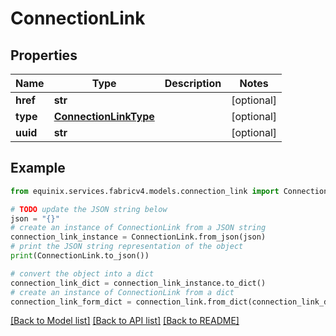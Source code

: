 # ConnectionLink


## Properties

Name | Type | Description | Notes
------------ | ------------- | ------------- | -------------
**href** | **str** |  | [optional] 
**type** | [**ConnectionLinkType**](ConnectionLinkType.md) |  | [optional] 
**uuid** | **str** |  | [optional] 

## Example

```python
from equinix.services.fabricv4.models.connection_link import ConnectionLink

# TODO update the JSON string below
json = "{}"
# create an instance of ConnectionLink from a JSON string
connection_link_instance = ConnectionLink.from_json(json)
# print the JSON string representation of the object
print(ConnectionLink.to_json())

# convert the object into a dict
connection_link_dict = connection_link_instance.to_dict()
# create an instance of ConnectionLink from a dict
connection_link_form_dict = connection_link.from_dict(connection_link_dict)
```
[[Back to Model list]](../README.md#documentation-for-models) [[Back to API list]](../README.md#documentation-for-api-endpoints) [[Back to README]](../README.md)


